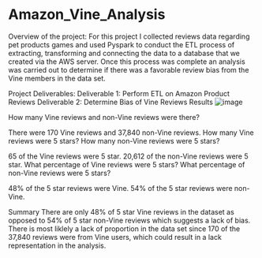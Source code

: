 # Amazon_Vine_Analysis

Overview of the project:
For this project I collected reviews data regarding pet products games and used Pyspark to conduct the ETL process of extracting, transforming and connecting the data to a database that we created via the AWS server. Once this process was complete an analysis was carried out to determine if there was a favorable review bias from the Vine members in the data set.

Project Deliverables:
Deliverable 1: Perform ETL on Amazon Product Reviews
Deliverable 2: Determine Bias of Vine Reviews
Results
![image](https://user-images.githubusercontent.com/100738861/182003412-8146021f-fb72-4aed-932b-7fa8c2b7973f.png)


How many Vine reviews and non-Vine reviews were there?

There were 170 Vine reviews and 37,840 non-Vine reviews.
How many Vine reviews were 5 stars? How many non-Vine reviews were 5 stars?

65 of the Vine reviews were 5 star.
20,612 of the non-Vine reviews were 5 star.
What percentage of Vine reviews were 5 stars? What percentage of non-Vine reviews were 5 stars? 

48% of the 5 star reviews were Vine.
54% of the 5 star reviews were non-Vine.

Summary
There are only 48% of 5 star Vine reviews in the dataset as opposed to 54% of 5 star non-Vine reviews which suggests a lack of bias. There is most liklely a lack of proportion in the data set since 170 of the 37,840 reviews were from Vine users, which could result in a lack representation in the analysis.
